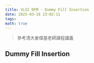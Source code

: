 ```yaml
---
title: VLSI DFM - Dummy Fill Insertion
date: 2025-03-18 23:02:11
tags:
math: true
---
```


> 參考清大麥偉基老師課程講義

## Dummy Fill Insertion
